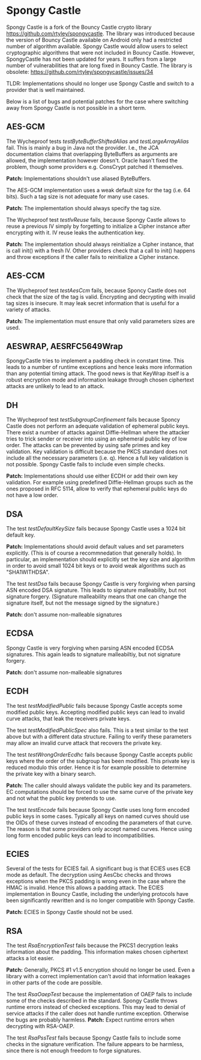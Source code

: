 # Spongy Castle

<!-- We really should make an effort to deprecate this library. -->

Spongy Castle is a fork of the Bouncy Castle crypto library
https://github.com/rtyley/spongycastle. The library was introduced because the
version of Bouncy Castle available on Android only had a restricted number of
algorithm available. Spongy Castle would allow users to select cryptographic
algorithms that were not included in Bouncy Castle. However, SpongyCastle has
not been updated for years. It suffers from a large number of vulnerabilities
that are long fixed in Bouncy Castle. The library is obsolete:
https://github.com/rtyley/spongycastle/issues/34

TLDR: Implementations should no longer use Spongy Castle and
switch to a provider that is well maintained.

Below is a list of bugs and potential patches for the case where switching away
from Spongy Castle is not possible in a short term.

## AES-GCM

The Wycheproof tests *testByteBufferShiftedAlias* and *testLargeArrayAlias*
fail. This is mainly a bug in Java not the provider. I.e., the JCA documentation
claims that overlapping ByteBuffers as arguments are allowed, the implementation
however doesn't. Oracle hasn't fixed the problem, though some providers e.g.
ConsCrypt patched it themselves.

**Patch:** Implementations shouldn't use aliased ByteBuffers.

The AES-GCM implementation uses a weak default size for the tag (i.e. 64 bits).
Such a tag size is not adequate for many use cases.

**Patch:** The implementation should always specify the tag size.

The Wycheproof test *testIvReuse* fails, because Spongy Castle allows to reuse a
previous IV simply by forgetting to initialize a Cipher instance after encrypting
with it. IV reuse leaks the authentication key.

**Patch:** The implementation should always reinitialize a Cipher instance, that
is call init() with a fresh IV. Other providers check that a call to init()
happens and throw exceptions if the caller fails to reinitialize a Cipher
instance.

## AES-CCM

The Wycheproof test *testAesCcm* fails, because Sponcy Castle does not check
that the size of the tag is valid. Encrypting and decrypting with invalid tag
sizes is insecure. It may leak secret information that is useful for a variety
of attacks.

**Patch:** The implementation must ensure that only valid parameters sizes are
used.

## AESWRAP, AESRFC5649Wrap

SpongyCastle tries to implement a padding check in constant time. This leads to
a number of runtime exceptions and hence leaks more information than any
potential timing attack. The good news is that KeyWrap itself is a robust
encryption mode and information leakage through chosen ciphertext attacks are
unlikely to lead to an attack.

## DH

The Wycheproof test *testSubgroupConfinement* fails because Sponcy Castle does
not perform an adequate validation of ephemeral public keys. There exist a
number of attacks against Diffie-Hellman where the attacker tries to trick
sender or receiver into using an ephemeral public key of low order. The attacks
can be prevented by using safe primes and key validation. Key validation is
difficult because the PKCS standard does not include all the necessary
parameters (i.e. q). Hence a full key validation is not possible. Spongy Castle
fails to include even simple checks.

**Patch:** Implementations should use either ECDH or add their own key
validation. For example using predefined Diffie-Hellman groups such as the ones
proposed in RFC 5114, allow to verify that ephemeral public keys do not have a
low order.

## DSA

The test *testDefaultKeySize* fails because Spongy Castle uses a 1024 bit
default key.

**Patch:** Implementations should avoid default values and set parameters
explicitly. (This is of course a recommnedation that generally holds). In
particular, an implementation should explicitly set the key size and algorithm
in order to avoid small 1024 bit keys or to avoid weak algorithms such as
"SHA1WITHDSA".

The test *testDsa* fails because Spongy Castle is very forgiving when parsing
ASN encoded DSA signature. This leads to signature malleability, but not
signature forgery. (Signature malleability means that one can change the
signature itself, but not the message signed by the signature.)

**Patch:** don't assume non-malleable signatures

## ECDSA

Spongy Castle is very forgiving when parsing ASN encoded ECDSA signatures. This
again leads to signature malleabiltiy, but not signature forgery.

**Patch:** don't assume non-malleable signatures

## ECDH

The test *testModifiedPublic* fails because Spongy Castle accepts some modified
public keys. Accepting modified public keys can lead to invalid curve attacks,
that leak the receivers private keys.

The test *testModifiedPublicSpec* also fails. This is a test similar to the test
above but with a different data structure. Failing to verify these parameters
may allow an invalid curve attack that recovers the private key.

The test *testWrongOrderEcdhc* fails because Spongy Castle accepts public keys
where the order of the subgroup has been modified. This private key is reduced
modulo this order. Hence it is for example possible to determine the private key
with a binary search.

**Patch:** The caller should always validate the public key and its parameters.
EC computations should be forced to use the same curve of the private key and
not what the public key pretends to use.

The test *testEncode* fails because Spongy Castle uses long form encoded public
keys in some cases. Typically all keys on named curves should use the OIDs of
these curves instead of encoding the parameters of that curve. The reason is
that some providers only accept named curves. Hence using long form encoded
public keys can lead to incompatibilities.

## ECIES

Several of the tests for ECIES fail. A significant bug is that ECIES uses ECB
mode as default. The decryption using AesCbc checks and throws exceptions when
the PKCS padding is wrong even in the case where the HMAC is invalid. Hence this
allows a padding attack. The ECIES implementation in Bouncy Castle, including
the underlying protocols have been significantly rewritten and is no longer
compatible with Spongy Castle.

**Patch:** ECIES in Spongy Castle should not be used.

## RSA

The test *RsaEncryptionTest* fails because the PKCS1 decryption leaks
information about the padding. This information makes chosen ciphertext attacks
a lot easier.

**Patch:** Generally, PKCS #1 v1.5 encryption should no longer be used. Even a
library with a correct implementation can't avoid that information leakages in
other parts of the code are possible.

The test *RsaOaepTest* because the implementation of OAEP fails to include some
of the checks described in the standard. Spongy Castle throws runtime errors
instead of checked exceptions. This may lead to denial of service attacks if the
caller does not handle runtime exception. Otherwise the bugs are probably
harmless. **Patch:** Expect runtime errors when decrypting with RSA-OAEP.

The test *RsaPssTest* fails because Spongy Castle fails to include some checks
in the signature verification. The failure appears to be harmless, since there
is not enough freedom to forge signatures.
